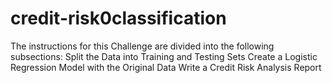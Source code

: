 # credit-risk0classification
The instructions for this Challenge are divided into the following subsections:  Split the Data into Training and Testing Sets  Create a Logistic Regression Model with the Original Data  Write a Credit Risk Analysis Report
